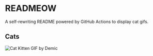 # READMEOW

A self-rewriting README powered by GitHub Actions to display cat gifs.

## Cats

![Cat Kitten GIF by Demic](https://media0.giphy.com/media/3oriO0OEd9QIDdllqo/200.gif?cid=9acd02dath3gkdcxvlc1ac4oqt80pwsvodcoquethzbw4prh&ep=v1_gifs_search&rid=200.gif&ct=g)
